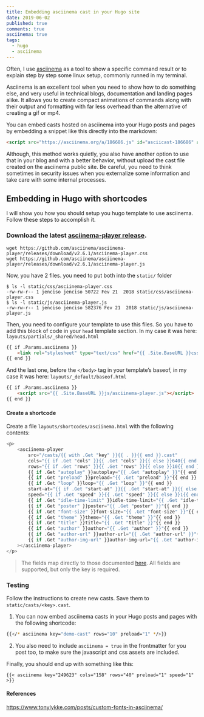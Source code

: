 ```yaml
---
title: Embedding asciinema cast in your Hugo site
date: 2019-06-02
published: true
comments: true
asciinema: true
tags:
  - hugo
  - asciinema
---
```



Often, I use [asciinema](https://github.com/asciinema/asciinema) as a tool to show a specific command result or to explain step by step some linux setup, commonly runned in my terminal. 


Asciinema is an excellent tool when you need to show how to do something else, and very useful in technical blogs, documentation and landing pages alike. It allows you to create compact animations of commands along with their output and formatting with far less overhead than the alternative of creating a gif or mp4.

You can embed casts hosted on asciinema into your Hugo posts and pages by embedding a snippet like this directly into the markdown:

```html
<script src="https://asciinema.org/a/186686.js" id="asciicast-186686" async></script>
```

Although, this method works quietly, you also have another option to use that in your blog and with a better behavior, without upload the cast file created on the asciinema public site. Be careful, you need to think sometimes in security issues when you externalize some information and take care with some internal processes.

## Embedding in Hugo with shortcodes

I will show you how you should setup you hugo template to use asciinema. Follow these steps to accomplish it.


### Download the latest [asciinema-player release](https://github.com/asciinema/asciinema-player/releases).

```shell
wget https://github.com/asciinema/asciinema-player/releases/download/v2.6.1/asciinema-player.css
wget https://github.com/asciinema/asciinema-player/releases/download/v2.6.1/asciinema-player.js
```
Now, you have 2 files. you need to put both into the `static/` folder

```shell
$ ls -l static/css/asciinema-player.css 
-rw-rw-r-- 1 jenciso jenciso 50722 Fev 21  2018 static/css/asciinema-player.css
$ ls -l static/js/asciinema-player.js 
-rw-rw-r-- 1 jenciso jenciso 582376 Fev 21  2018 static/js/asciinema-player.js
```

Then, you need to configure your template to use this files. So you have to add this block of code in your `head` template section. In my case it was here: `layouts/partials/_shared/head.html`

```html
{{ if .Params.asciinema }}
    <link rel="stylesheet" type="text/css" href="{{ .Site.BaseURL }}css/asciinema-player.css" />
{{ end }}
```
And the last one, before the `</body>` tag in your template’s baseof, in my case it was here: `layouts/_default/baseof.html`

```html
{{ if .Params.asciinema }}
    <script src="{{ .Site.BaseURL }}js/asciinema-player.js"></script>
{{ end }}
```

#### Create a shortcode

Create a file `layouts/shortcodes/asciinema.html` with the following contents:

```python
<p>
    <asciinema-player
        src="/casts/{{ with .Get "key" }}{{ . }}{{ end }}.cast"
        cols="{{ if .Get "cols" }}{{ .Get "cols" }}{{ else }}640{{ end }}"
        rows="{{ if .Get "rows" }}{{ .Get "rows" }}{{ else }}10{{ end }}"
        {{ if .Get "autoplay" }}autoplay="{{ .Get "autoplay" }}"{{ end }}
        {{ if .Get "preload" }}preload="{{ .Get "preload" }}"{{ end }}
        {{ if .Get "loop" }}loop="{{ .Get "loop" }}"{{ end }}
        start-at="{{ if .Get "start-at" }}{{ .Get "start-at" }}{{ else }}0{{ end }}"
        speed="{{ if .Get "speed" }}{{ .Get "speed" }}{{ else }}1{{ end }}"
        {{ if .Get "idle-time-limit" }}idle-time-limit="{{ .Get "idle-time-limit" }}"{{ end }}
        {{ if .Get "poster" }}poster="{{ .Get "poster" }}"{{ end }}
        {{ if .Get "font-size" }}font-size="{{ .Get "font-size" }}"{{ end }}
        {{ if .Get "theme" }}theme="{{ .Get "theme" }}"{{ end }}
        {{ if .Get "title" }}title="{{ .Get "title" }}"{{ end }}
        {{ if .Get "author" }}author="{{ .Get "author" }}"{{ end }}
        {{ if .Get "author-url" }}author-url="{{ .Get "author-url" }}"{{ end }}
        {{ if .Get "author-img-url" }}author-img-url="{{ .Get "author-img-url" }}"{{ end }}
    ></asciinema-player>
</p>
```

> The fields map directly to those documented [here](https://github.com/asciinema/asciinema-player#asciinema-player-element-attributes). All fields are supported, but only the key is required.

### Testing

Follow the instructions to create new casts. Save them to `static/casts/<key>.cast`.

1. You can now embed asciinema casts in your Hugo posts and pages with the following shortcode:

```sh
{{</* asciinema key="demo-cast" rows="10" preload="1" */>}}
```
2. You also need to include `asciinema = true` in the frontmatter for you post too, to make sure the javascript and css assets are included.


Finally, you should end up with something like this:

```shell
{{< asciinema key="249623" cols="158" rows="40" preload="1" speed="1" >}}
```

#### References 

https://www.tonylykke.com/posts/custom-fonts-in-asciinema/
